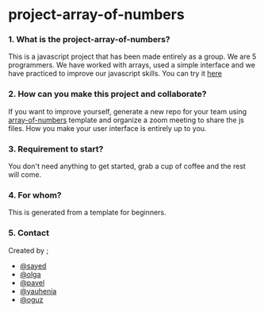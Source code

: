 # project-array-of-numbers

### 1. What is the project-array-of-numbers?

This is a javascript project that has been made entirely as a group. We are 5 programmers. We have worked with arrays, used a simple interface and we have practiced to improve our javascript skills.
You can try it [here](https://oguzkarademir.github.io/project-array-of-numbers/)

### 2. How can you make this project and collaborate?

If you want to improve yourself,  generate a new repo for your team using [array-of-numbers](https://github.com/HackYourFutureBelgium/array-of-numbers) template and organize a zoom meeting to share the js files. How you make your user interface is entirely up to you.

### 3. Requirement to start?

You don't need anything to get started, grab a cup of coffee and the rest will come. 

### 4. For whom?

This is generated from a template for beginners. 

### 5. Contact

Created by ;

* [@sayed](https://github.com/Sayed94h)
* [@olga](https://github.com/okozmovskaya)
* [@pavel](https://github.com/pavelbidenko2018)
* [@yauhenia](https://github.com/yauheniya-askolkava)
* [@oguz](https://github.com/oguzkarademir)

